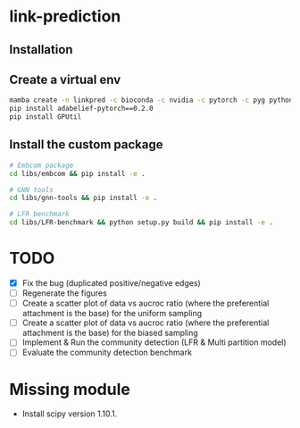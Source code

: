 # link-prediction

## Installation

## Create a virtual env

```bash
mamba create -n linkpred -c bioconda -c nvidia -c pytorch -c pyg python=3.11 cuda-version=12.1 pytorch torchvision torchaudio pytorch-cuda=12.1 snakemake graph-tool scikit-learn numpy numba scipy==1.10.1 pandas polars networkx seaborn matplotlib gensim ipykernel tqdm black faiss-gpu pyg pytorch-sparse python-igraph -y
pip install adabelief-pytorch==0.2.0
pip install GPUtil
```

## Install the custom package

```bash
# Embcom package
cd libs/embcom && pip install -e .

# GNN tools
cd libs/gnn-tools && pip install -e .

# LFR benchmark
cd libs/LFR-benchmark && python setup.py build && pip install -e .
```


# TODO

- [x] Fix the bug (duplicated positive/negative edges)
- [ ] Regenerate the figures
- [ ] Create a scatter plot of data vs aucroc ratio (where the preferential attachment is the base) for the uniform sampling
- [ ] Create a scatter plot of data vs aucroc ratio (where the preferential attachment is the base) for the biased sampling
- [ ] Implement & Run the community detection (LFR & Multi partition model)
- [ ] Evaluate the community detection benchmark

# Missing module


- Install scipy version 1.10.1.


